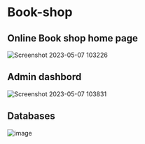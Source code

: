 # Book-shop
## Online Book shop home page
![Screenshot 2023-05-07 103226](https://github.com/RushithLakshan/Book-shop-/assets/138550127/68da37d3-71fb-491e-b21c-d5740632f67d)
## Admin dashbord
![Screenshot 2023-05-07 103831](https://github.com/RushithLakshan/Book-shop-/assets/138550127/f6d54051-dfea-4182-a4aa-114304ffbec6)
## Databases
![image](https://github.com/RushithLakshan/Book-shop-/assets/138550127/04566b95-2a86-4bd7-afc9-49881ba7e743)


